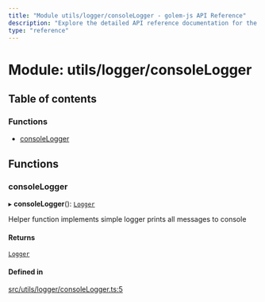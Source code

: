 ```yaml
---
title: "Module utils/logger/consoleLogger - golem-js API Reference"
description: "Explore the detailed API reference documentation for the Module utils/logger/consoleLogger within the golem-js SDK for the Golem Network."
type: "reference"
---
```

# Module: utils/logger/consoleLogger

## Table of contents

### Functions

- [consoleLogger](utils_logger_consoleLogger#consolelogger)

## Functions

### consoleLogger

▸ **consoleLogger**(): [`Logger`](../interfaces/utils_logger_logger.Logger)

Helper function implements simple logger prints all messages to console

#### Returns

[`Logger`](../interfaces/utils_logger_logger.Logger)

#### Defined in

[src/utils/logger/consoleLogger.ts:5](https://github.com/golemfactory/golem-js/blob/2240307/src/utils/logger/consoleLogger.ts#L5)
